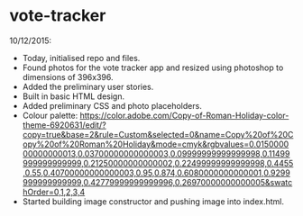 # vote-tracker

10/12/2015:
- Today, initialised repo and files.
- Found photos for the vote tracker app and resized using photoshop to dimensions of 396x396.
- Added the preliminary user stories.
- Built in basic HTML design.
- Added preliminary CSS and photo placeholders.
- Colour palette:
    https://color.adobe.com/Copy-of-Roman-Holiday-color-theme-6920631/edit/?copy=true&base=2&rule=Custom&selected=0&name=Copy%20of%20Copy%20of%20Roman%20Holiday&mode=cmyk&rgbvalues=0.015000000000000013,0.03700000000000003,0.09999999999999998,0.11499999999999999,0.21250000000000002,0.22499999999999998,0.4455,0.55,0.40700000000000003,0.95,0.874,0.6080000000000001,0.9299999999999999,0.42779999999999996,0.26970000000000005&swatchOrder=0,1,2,3,4
- Started building image constructor and pushing image into index.html.

